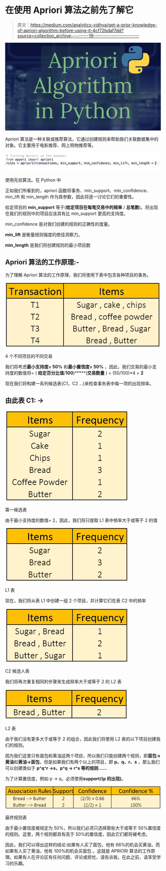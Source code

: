 # 在使用 Apriori 算法之前先了解它

> 原文：<https://medium.com/analytics-vidhya/get-a-prior-knowledge-of-apriori-algorithm-before-using-it-4cf72bdaf7dd?source=collection_archive---------19----------------------->

![](img/0c3e4a2389e8dd4392606ca24bd4fd2f.png)

Apriori 算法是一种关联或推荐算法，它通过创建规则来帮助我们关联数据集中的对象。它主要用于电影推荐、网上购物推荐等。

![](img/198c2f0f92edf976aaf437355146c6ba.png)

使用先验算法。在 Python 中

正如我们所看到的，apriori 函数将事务、min_support、min_confidence、min_lift 和 min_length 作为其参数，因此将逐一讨论它们的重要性。

给定项目的 **min_support** 等于(**给定项目在每笔交易中的频率** / **总笔数**)。将出现在我们的规则中的项目应该具有比 min_support 更高的支持度。

min_confidence 是对我们创建的规则的正确性的度量。

**min_lift** 是衡量规则强度的绝佳洞察力。

**min_length** 是我们将创建规则的最小项目数

## Apriori 算法的工作原理:-

为了理解 Apriori 算法的工作原理，我们将使用下表中包含各种项目的事务。

![](img/1dc4073c35add60eb8cea5b01c6e644d.png)

4 个不同项目的不同交易

我们将考虑**最小支持度= 50%** 和**最小置信度= 50%** ，因此，我们交易的最小支持度的数值将= ( **给定百分比值**/**100**)*****(**交易数量** ) = (50/100)*4 = **2**

现在我们将构建一系列候选表(C1，C2 …)来检查事务表中每一项的出现频率。

## 由此表 C1: →

![](img/3a3368eee7c0bd83a8c767cc440ce325.png)

第一候选表

由于最小支持度的数值= 2，因此，我们将只提取 L1 表中频率大于或等于 2 的值

![](img/d5daa09cf6ca1f0e6352f8015c7f9e82.png)

L1 表

现在，我们将从表 L1 中创建一组 2 个项目，并计算它们在表 C2 中的频率

![](img/5c498eea71892bb6b8db36ab12dc534e.png)

C2 候选人表

我们将再次重复相同的步骤来生成频率大于或等于 2 的 L2 表

![](img/5ec248451ca12d3645451e2097020e85.png)

L2 表

由于我们没有更多大于或等于 2 的组合，因此我们将使用 L2 表的以下项目创建我们的规则。

因为我们这里只有面包和黄油这两个项目，所以我们只能创建两个规则，即**面包→黄油**和**黄油→面包**，但是如果我们有两个以上的项目，即 **p、q、r、s** ，那么我们可以创建类似于 **p^q^r →s、p^q → r^s 等的规则……**

为了计算置信度，例如 p → q，必须使用**support/(p 的出现)**。

![](img/300f390e131f13b54a4dfa0cbb477d10.png)

最终规则表

由于最小置信度被规定为 50%，所以我们必须只选择那些大于或等于 50%置信度的规则。这里，两个规则都具有高于 50%的置信度，因此它们都将被考虑。

因此，我们可以得出这样的结论:如果有人买了面包，他有 66%的机会买黄油，而如果有人买了黄油，他有 100%的机会买面包 。这就是 APRIORI 算法的工作原理。如果有人在评论区有任何问题、评论或担忧，请告诉我，在此之前，请享受学习的乐趣。